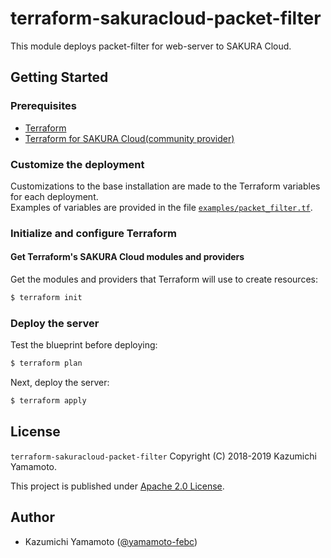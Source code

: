 # terraform-sakuracloud-packet-filter

This module deploys packet-filter for web-server to SAKURA Cloud.  

## Getting Started

### Prerequisites

- [Terraform](https://terraform.io)
- [Terraform for SAKURA Cloud(community provider)](https://github.com/sacloud/terraform-provider-sakuracloud)

### Customize the deployment

Customizations to the base installation are made to the Terraform variables for each deployment.  
Examples of variables are provided in the file [`examples/packet_filter.tf`](https://github.com/sacloud/terraform-sakuracloud-packet-filter/blob/master/examples/packet_filter.tf).

### Initialize and configure Terraform

#### Get Terraform's SAKURA Cloud modules and providers

Get the modules and providers that Terraform will use to create resources:

```bash
$ terraform init
```

### Deploy the server

Test the blueprint before deploying:

```bash
$ terraform plan
```

Next, deploy the server:

```bash
$ terraform apply
```

## License

 `terraform-sakuracloud-packet-filter` Copyright (C) 2018-2019 Kazumichi Yamamoto.

  This project is published under [Apache 2.0 License](https://github.com/sacloud/terraform-sakuracloud-kubernetes-single-master/blob/master/LICENSE.txt).
  
## Author

  * Kazumichi Yamamoto ([@yamamoto-febc](https://github.com/yamamoto-febc))
